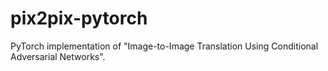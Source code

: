 # pix2pix-pytorch
PyTorch implementation of "Image-to-Image Translation Using Conditional Adversarial Networks".
